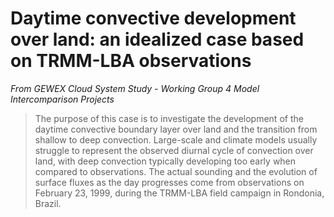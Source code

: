 # Daytime convective development over land: an idealized case based on TRMM-LBA observations

*From GEWEX Cloud System Study - Working Group 4 Model Intercomparison
Projects*

> The purpose of this case is to investigate the development of the daytime
convective boundary layer over land and the transition from shallow to deep
convection. Large-scale and climate models usually struggle to represent the
observed diurnal cycle of convection over land, with deep convection typically
developing too early when compared to observations. The actual sounding and the
evolution of surface fluxes as the day progresses come from observations on
February 23, 1999, during the TRMM-LBA field campaign in Rondonia, Brazil.
